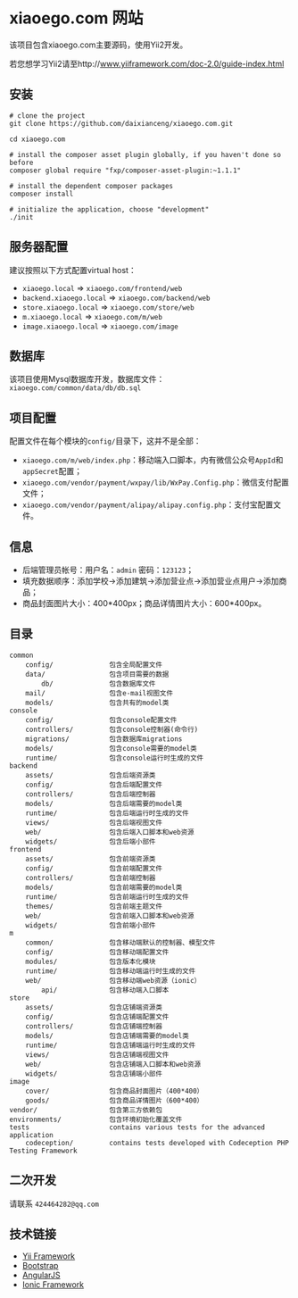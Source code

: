 xiaoego.com 网站
===============================

该项目包含xiaoego.com主要源码，使用Yii2开发。

若您想学习Yii2请至http://www.yiiframework.com/doc-2.0/guide-index.html

安装
----------

```
# clone the project
git clone https://github.com/daixianceng/xiaoego.com.git

cd xiaoego.com

# install the composer asset plugin globally, if you haven't done so before
composer global require "fxp/composer-asset-plugin:~1.1.1"

# install the dependent composer packages
composer install

# initialize the application, choose "development"
./init
```

服务器配置
----------
建议按照以下方式配置virtual host：

* `xiaoego.local`         => `xiaoego.com/frontend/web`
* `backend.xiaoego.local` => `xiaoego.com/backend/web`
* `store.xiaoego.local`   => `xiaoego.com/store/web`
* `m.xiaoego.local`       => `xiaoego.com/m/web`
* `image.xiaoego.local`   => `xiaoego.com/image`

数据库
----------
该项目使用Mysql数据库开发，数据库文件：`xiaoego.com/common/data/db/db.sql`

项目配置
----------
配置文件在每个模块的`config/`目录下，这并不是全部：

* `xiaoego.com/m/web/index.php`：移动端入口脚本，内有微信公众号`AppId`和`appSecret`配置；
* `xiaoego.com/vendor/payment/wxpay/lib/WxPay.Config.php`：微信支付配置文件；
* `xiaoego.com/vendor/payment/alipay/alipay.config.php`：支付宝配置文件。

信息
----------
* 后端管理员帐号：用户名：`admin` 密码：`123123`；
* 填充数据顺序：添加学校->添加建筑->添加营业点->添加营业点用户->添加商品；
* 商品封面图片大小：400\*400px；商品详情图片大小：600\*400px。

目录
----------

```
common
    config/              包含全局配置文件
    data/                包含项目需要的数据
        db/              包含数据库文件
    mail/                包含e-mail视图文件
    models/              包含共有的model类
console
    config/              包含console配置文件
    controllers/         包含console控制器(命令行)
    migrations/          包含数据库migrations
    models/              包含console需要的model类
    runtime/             包含console运行时生成的文件
backend
    assets/              包含后端资源类
    config/              包含后端配置文件
    controllers/         包含后端控制器
    models/              包含后端需要的model类
    runtime/             包含后端运行时生成的文件
    views/               包含后端视图文件
    web/                 包含后端入口脚本和web资源
    widgets/             包含后端小部件
frontend
    assets/              包含前端资源类
    config/              包含前端配置文件
    controllers/         包含前端控制器
    models/              包含前端需要的model类
    runtime/             包含前端运行时生成的文件
    themes/              包含前端主题文件
    web/                 包含前端入口脚本和web资源
    widgets/             包含前端小部件
m
    common/              包含移动端默认的控制器、模型文件
    config/              包含移动端配置文件
    modules/             包含版本化模块
    runtime/             包含移动端运行时生成的文件
    web/                 包含移动端web资源（ionic）
        api/             包含移动端入口脚本
store
    assets/              包含店铺端资源类
    config/              包含店铺端配置文件
    controllers/         包含店铺端控制器
    models/              包含店铺端需要的model类
    runtime/             包含店铺端运行时生成的文件
    views/               包含店铺端视图文件
    web/                 包含店铺端入口脚本和web资源
    widgets/             包含店铺端小部件
image
    cover/               包含商品封面图片（400*400）
    goods/               包含商品详情图片（600*400）
vendor/                  包含第三方依赖包
environments/            包含环境初始化覆盖文件
tests                    contains various tests for the advanced application
    codeception/         contains tests developed with Codeception PHP Testing Framework
```

二次开发
----------
请联系 `424464282@qq.com`

技术链接
----------
* [Yii Framework](http://www.yiiframework.com/)
* [Bootstrap](http://getbootstrap.com/)
* [AngularJS](https://angularjs.org/)
* [Ionic Framework](http://ionicframework.com/)
